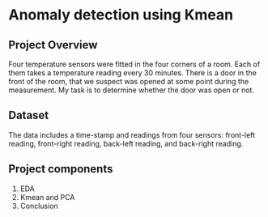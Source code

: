 # Anomaly detection using Kmean

## Project Overview
Four temperature sensors were fitted in the four corners of a room. Each of them takes a temperature reading every 30 minutes. There is a door in the front of the room, that we suspect was opened at some point during the measurement. My task is to determine whether the door was open or not. 

## Dataset
The data includes a time-stamp and readings from four sensors: front-left reading, front-right reading, back-left reading, and back-right reading.

## Project components
1. EDA
2. Kmean and PCA
3. Conclusion
